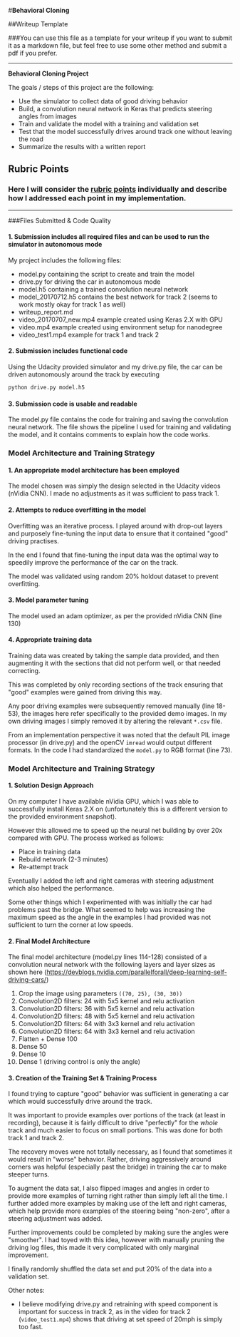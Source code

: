 #**Behavioral Cloning** 

##Writeup Template

###You can use this file as a template for your writeup if you want to submit it as a markdown file, but feel free to use some other method and submit a pdf if you prefer.

---

**Behavioral Cloning Project**

The goals / steps of this project are the following:

* Use the simulator to collect data of good driving behavior
* Build, a convolution neural network in Keras that predicts steering angles from images
* Train and validate the model with a training and validation set
* Test that the model successfully drives around track one without leaving the road
* Summarize the results with a written report


## Rubric Points

### Here I will consider the [rubric points](https://review.udacity.com/#!/rubrics/432/view) individually and describe how I addressed each point in my implementation.  

---
###Files Submitted & Code Quality

#### 1. Submission includes all required files and can be used to run the simulator in autonomous mode

My project includes the following files:  

* model.py containing the script to create and train the model
* drive.py for driving the car in autonomous mode
* model.h5 containing a trained convolution neural network 
* model_20170712.h5 contains the best network for track 2 (seems to work mostly okay for track 1 as well)
* writeup_report.md 
* video_20170707_new.mp4 example created using Keras 2.X with GPU
* video.mp4 example created using environment setup for nanodegree
* video_test1.mp4 example for track 1 and track 2

#### 2. Submission includes functional code

Using the Udacity provided simulator and my drive.py file, the car can be driven autonomously around the track by executing 

```sh
python drive.py model.h5
```

#### 3. Submission code is usable and readable

The model.py file contains the code for training and saving the convolution neural network. The file shows the pipeline I used for training and validating the model, and it contains comments to explain how the code works.

### Model Architecture and Training Strategy

#### 1. An appropriate model architecture has been employed

The model chosen was simply the design selected in the Udacity videos (nVidia CNN). I made no adjustments as it was sufficient to pass track 1.

#### 2. Attempts to reduce overfitting in the model

Overfitting was an iterative process. I played around with drop-out layers and purposely fine-tuning the input data to ensure that it contained "good" driving practises. 

In the end I found that fine-tuning the input data was the optimal way to speedily improve the performance of the car on the track.

The model was validated using random 20% holdout dataset to prevent overfitting. 

#### 3. Model parameter tuning

The model used an adam optimizer, as per the provided nVidia CNN (line 130)

#### 4. Appropriate training data

Training data was created by taking the sample data provided, and then augmenting it with the sections that did not perform well, or that needed correcting. 

This was completed by only recording sections of the track ensuring that "good" examples were gained from driving this way.

Any poor driving examples were subsequently removed manually (line 18-53), the images here refer specifically to the provided demo images. In my own driving images I simply removed it by altering the relevant `*.csv` file. 

From an implementation perspective it was noted that the default PIL image processor (in drive.py) and the openCV `imread` would output different formats. In the code I had standardized the `model.py` to RGB format (line 73). 

### Model Architecture and Training Strategy

#### 1. Solution Design Approach

On my computer I have available nVidia GPU, which I was able to successfully install Keras 2.X on (unfortunately this is a different version to the provided environment snapshot). 

However this allowed me to speed up the neural net building by over 20x compared with GPU. The process worked as follows:

*  Place in training data
*  Rebuild network (2-3 minutes)
*  Re-attempt track

Eventually I added the left and right cameras with steering adjustment which also helped the performance. 

Some other things which I experimented with was initially the car had problems past the bridge. What seemed to help was increasing the maximum speed as the angle in the examples I had provided was not sufficient to turn the corner at low speeds. 

#### 2. Final Model Architecture

The final model architecture (model.py lines 114-128) consisted of a convolution neural network with the following layers and layer sizes as shown here (https://devblogs.nvidia.com/parallelforall/deep-learning-self-driving-cars/)

1.  Crop the image using parameters `((70, 25), (30, 30))`
2.  Convolution2D filters: 24 with 5x5 kernel and relu activation
3.  Convolution2D filters: 36 with 5x5 kernel and relu activation
4.  Convolution2D filters: 48 with 5x5 kernel and relu activation
5.  Convolution2D filters: 64 with 3x3 kernel and relu activation
6.  Convolution2D filters: 64 with 3x3 kernel and relu activation
7.  Flatten + Dense 100
8.  Dense 50
9.  Dense 10
10. Dense 1 (driving control is only the angle)


#### 3. Creation of the Training Set & Training Process

I found trying to capture "good" behavior was sufficient in generating a car which would successfully drive around the track. 

It was important to provide examples over portions of the track (at least in recording), because it is fairly difficult to drive "perfectly" for the _whole_ track and much easier to focus on small portions. This was done for both track 1 and track 2. 

The recovery moves were not totally necessary, as I found that sometimes it would result in "worse" behavior. Rather, driving aggressively around corners was helpful (especially past the bridge) in training the car to make steeper turns.

To augment the data sat, I also flipped images and angles in order to provide more examples of turning right rather than simply left all the time. I further added more examples by making use of the left and right cameras, which help provide more examples of the steering being "non-zero", after a steering adjustment was added. 

Further improvements could be completed by making sure the angles were "smoother". I had toyed with this idea, however with manually pruning the driving log files, this made it very complicated with only marginal improvement. 

I finally randomly shuffled the data set and put 20% of the data into a validation set. 

Other notes: 

*  I believe modifying drive.py and retraining with speed component is important for success in track 2, as in the video for track 2 (`video_test1.mp4`) shows that driving at set speed of 20mph is simply too fast. 

